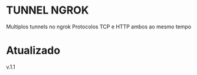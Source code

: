 # TUNNEL NGROK
Multiplos tunnels no ngrok
Protocolos TCP e HTTP ambos ao mesmo tempo
# Atualizado
v.1.1

